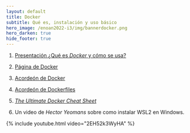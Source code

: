 ```yaml
---
layout: default
title: Docker
subtitle: Qué es, instalación y uso básico
hero_image: /enoan2022-i3/img/bannerdocker.png 
hero_darken: true
hide_footer: true
---
```


1. [Presentación ¿Qué es *Docker* y cómo se usa?](intro-docker.slides.html)

2. [Página de Docker](https://www.docker.com)

3. [Acordeón de Docker](https://www.docker.com/wp-content/uploads/2022/03/docker-cheat-sheet.pdf)

4. [Acordeón de Dockerfiles](https://iceburn.medium.com/dockerfile-cheat-sheet-9f52aa4a99b3)

5. [*The Ultimate Docker Cheat Sheet*](https://dockerlabs.collabnix.com/docker/cheatsheet/)

6. Un video de *Hector Yeomans* sobre como instalar WSL2 en Windows.
   
{% include youtube.html video="2EH52k3WyHA" %}